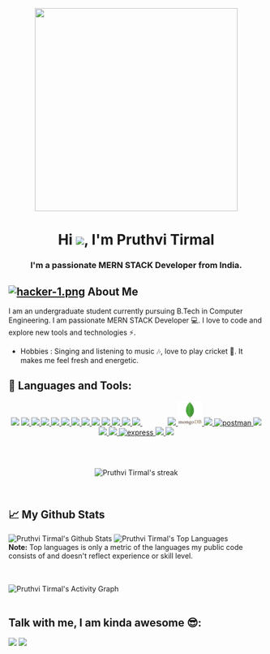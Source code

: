 <p align="center"><img style="display:block;margin:0 auto" width="400px" height="400px" src="https://i.postimg.cc/bdcFm8Kq/Developer-activity-bro.png"/></p>


<h1 align="center">Hi <img src="https://raw.githubusercontent.com/MartinHeinz/MartinHeinz/master/wave.gif" width="30px">, I'm Pruthvi Tirmal</h1>
<h3 align="center">I'm a passionate MERN STACK Developer from India.</h3>


## [![hacker-1.png](https://i.postimg.cc/GtLRZwsD/hacker-1.png)](https://postimg.cc/ygb2ZGj6) About Me

I am an undergraduate student currently pursuing B.Tech in Computer Engineering.
I am passionate MERN STACK Developer 💻. I love to code and explore new tools and technologies ⚡.
- Hobbies : Singing and listening to music 🎶, love to play cricket 🏏. It makes me feel fresh and energetic.
 

## 🚀 Languages and Tools:

<p align="center">
 <a href="http://www.cplusplus.org/" target="_blank"> <img src="https://img.icons8.com/color/50/000000/c-plus-plus-logo.png"/></a> 
    <a href="https://www.java.com" target="_blank"> <img src="https://img.icons8.com/color/48/000000/java-coffee-cup-logo.png"/> </a>
    <a href="https://reactjs.org/" target="_blank"> <img src="https://img.icons8.com/color/48/000000/react-native.png"/> </a>
<!--     <a href="https://spring.io/projects/spring-boot" target="_blank"> <img src="https://img.icons8.com/color/48/000000/spring-logo.png"/> </a>  -->
    <a href="https://developer.mozilla.org/en-US/docs/Web/JavaScript" target="_blank"> <img src="https://img.icons8.com/color/48/000000/javascript.png"/> </a> 
    <a href="https://www.w3.org/html/" target="_blank"> <img src="https://img.icons8.com/color/48/000000/html-5.png"/> </a> 
    <a href="https://www.w3schools.com/css/" target="_blank"> <img src="https://img.icons8.com/color/48/000000/css3.png"/> </a> 
    <a href="https://sass-lang.com/" target="_blank"> <img height="40px" src="https://i.postimg.cc/KjNCpZXc/sass.png"/> </a> 
    <a href="https://getbootstrap.com" target="_blank"> <img src="https://img.icons8.com/color/48/000000/bootstrap.png"/> </a> 
    <a href="https://tailwindcss.com/" target="_blank"> <img src="https://i.postimg.cc/nL0F1hWm/tailwind-css.png" width="auto" height="35px"/> </a> 
    <a href="https://mui.com/" target="_blank"> <img src="https://i.postimg.cc/ydmwTQxb/logo.png" width="auto" height="50px"/> </a> 
    <a href="https://www.python.org" target="_blank"> <img src="https://img.icons8.com/color/48/000000/python.png"/> </a> 
    <a  href="https://www.php.net/" target="_blank"> <img height="35px"  src="https://i.postimg.cc/qvCjzkmt/php-programming-language.png"/> </a> 
    <a href="https://nodejs.org" target="_blank"> <img src="https://img.icons8.com/color/48/000000/nodejs.png"/> </a> 
 <a style="margin-left:10%" href="https://www.mysql.com/" target="_blank"> <img src="https://img.icons8.com/fluent/50/000000/mysql-logo.png"/> </a>
    <a  href="https://www.mongodb.com/" target="_blank"> <img src="https://raw.githubusercontent.com/devicons/devicon/master/icons/mongodb/mongodb-original-wordmark.svg" alt="mongodb" width="48" height="48"/> </a> 
    <a href="https://firebase.google.com/" target="_blank"> <img src="https://img.icons8.com/color/48/000000/firebase.png"/> </a> 
    <a href="https://postman.com" target="_blank"> <img src="https://www.vectorlogo.zone/logos/getpostman/getpostman-icon.svg" alt="postman" width="45" height="45"/> </a>   
    <a href="https://git-scm.com/" target="_blank"> <img src="https://img.icons8.com/color/48/000000/git.png"/> </a> 
    <a href="https://www.figma.com/" target="_blank"> <img src="https://img.icons8.com/color/48/000000/figma--v1.png"/> </a> 
    <a href="https://redux.js.org" target="_blank"> <img src="https://img.icons8.com/color/48/000000/redux.png"/> </a>
    <a href="https://expressjs.com" target="_blank"> <img src="https://i.postimg.cc/JhhXgMDX/express.png" alt="express" width="auto" height="40"/> </a>
     <a href="https://www.electronjs.org/" target="_blank"> <img src="https://img.icons8.com/external-tal-revivo-color-tal-revivo/48/000000/external-the-electron-is-a-subatomic-particle-whose-electric-charge-is-negative-one-logo-color-tal-revivo.png"/> </a>
     <a  href="https://socket.io/" target="_blank"> <img height="40px" src="https://i.postimg.cc/x8B9Yvjp/socket-io-logo-png-transparent.png"/> </a>

</p>

<!-- [![React Badge](https://img.shields.io/badge/-React-61DBFB?style=for-the-badge&labelColor=black&logo=react&logoColor=61DBFB)](#)  [![Javascript Badge](https://img.shields.io/badge/-Javascript-F0DB4F?style=for-the-badge&labelColor=black&logo=javascript&logoColor=F0DB4F)](#) [![Typescript Badge](https://img.shields.io/badge/-Typescript-007acc?style=for-the-badge&labelColor=black&logo=typescript&logoColor=007acc)](#) [![Nodejs Badge](https://img.shields.io/badge/-Nodejs-3C873A?style=for-the-badge&labelColor=black&logo=node.js&logoColor=3C873A)](#) [![GraphQL Badge](https://img.shields.io/badge/-GraphQl-e535ab?style=for-the-badge&labelColor=black&logo=node.js&logoColor=e535ab)](#) -->

<br/>
<br/>


<p align="center">
        <img title="🔥 Get streak stats for your profile at git.io/streak-stats" alt="Pruthvi Tirmal's streak" src="https://github-readme-streak-stats.herokuapp.com/?user=Pruthvi-Tirmal&theme=react&hide_border=true&stroke=0000"/>
</p>

<br/>

## 📈 My Github Stats

  <img alt="Pruthvi Tirmal's Github Stats" src="https://github-readme-stats.vercel.app/api?username=Pruthvi-Tirmal&show_icons=true&count_private=true&theme=react&hide_border=true" /></a>
  <img alt="Pruthvi Tirmal's Top Languages" src="https://github-readme-stats.vercel.app/api/top-langs/?username=Pruthvi-Tirmal&langs_count=8&count_private=true&layout=compact&theme=react&hide_border=true" />
  <br/>
  <b>Note:</b> Top languages is only a metric of the languages my public code consists of and doesn't reflect experience or skill level.


<br/>
<br/>

<img alt="Pruthvi Tirmal's Activity Graph" src="https://activity-graph.herokuapp.com/graph?username=Pruthvi-Tirmal&bg_color=20232A&color=61DAFB&line=5BCDEC&point=FFFFFF&hide_border=true" />

<br/>
<br/>

## Talk with me, I am kinda awesome 😎:
<p align="left">
<a href = "https://www.linkedin.com/in/pruthvitirmal/"><img src="https://img.icons8.com/fluent/48/000000/linkedin.png"/></a>
<!-- <a href = "https://twitter.com/pruthvitirmal"><img src="https://img.icons8.com/fluent/48/000000/twitter.png"/></a> -->
<a href = "https://www.instagram.com/phoenix_81_/"><img src="https://img.icons8.com/fluent/48/000000/instagram-new.png"/></a>
<!-- <a href = "https://www.youtube.com/channel/UC-NXT1lYAOPa3lrgWXqvuHA"><img src="https://img.icons8.com/color/48/000000/youtube-play.png"/></a> -->

</p>

<!-- ## ❤ Views and Followers -->
<!-- <a href="https://github.com/Meghna-DAS/github-profile-views-counter">
    <img src="https://komarev.com/ghpvc/?username=Pruthvi-Tirmal">
</a> -->
<!-- <a href="https://github.com/Pruthvi-Tirmal?tab=followers"><img src="https://img.shields.io/github/followers/Pruthvi-Tirmal?label=Followers&style=social" alt="GitHub Badge"></a> -->
